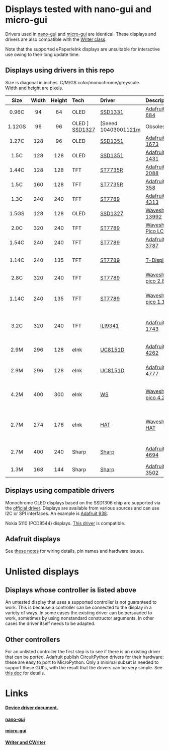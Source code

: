 # Displays tested with nano-gui and micro-gui

Drivers used in [nano-gui](https://github.com/peterhinch/micropython-nano-gui)
and [micro-gui](https://github.com/peterhinch/micropython-micro-gui) are
identical. These displays and drivers are also compatible with the 
[Writer class](https://github.com/peterhinch/micropython-font-to-py/blob/master/writer/WRITER.md).

Note that the supported ePaper/eInk displays are unsuitable for interactive use
owing to their long update time.

## Displays using drivers in this repo

Size is diagonal in inches. C/M/GS color/monochrome/greyscale.  
Width and height are pixels.  

| Size   | Width | Height | Tech  | Driver        | Description                | Notes |
|:------:|:-----:|:------:|:------|:--------------|:---------------------------|:------|
| 0.96C  |  94   |   64   | OLED  | [SSD1331][1d] | [Adafruit 684][1m]         |       |
| 1.12GS |  96   |   96   | OLED  ] [SSD1327][11d]| [Seeed 104030011[21m]      | Obsolescent |
| 1.27C  | 128   |   96   | OLED  | [SSD1351][2d] | [Adafruit 1673][2m]        |       |
| 1.5C   | 128   |  128   | OLED  | [SSD1351][2d] | [Adafruit 1431][3m]        |       |
| 1.44C  | 128   |  128   | TFT   | [ST7735R][4d] | [Adafruit 2088][5m]        |       |
| 1.5C   | 160   |  128   | TFT   | [ST7735R][4d] | [Adafruit 358][6m]         |       |
| 1.3C   | 240   |  240   | TFT   | [ST7789][5d]  | [Adafruit 4313][7m]        |       |
| 1.5GS  | 128   |  128   | OLED  | [SSD1327][11d]| [Waveshare 13992][20m]     |       |
| 2.0C   | 320   |  240   | TFT   | [ST7789][5d]  | [Waveshare Pico LCD 2][18m]| For Pi Pico |
| 1.54C  | 240   |  240   | TFT   | [ST7789][5d]  | [Adafruit 3787][8m]        |       |
| 1.14C  | 240   |  135   | TFT   | [ST7789][5d]  | [T-Display][9m]            | ESP32 with attached display |
| 2.8C   | 320   |  240   | TFT   | [ST7789][5d]  | [Waveshare pico 2.8][10m]  | Display for Pi Pico |
| 1.14C  | 240   |  135   | TFT   | [ST7789][5d]  | [Waveshare pico 1.14][11m] | For Pi Pico. Buttons good for micro-gui |
| 3.2C   | 320   |  240   | TFT   | [ILI9341][6d] | [Adafruit 1743][12m]       | Big display. eBay equivalents work here. |
| 2.9M   | 296   |  128   | eInk  | [UC8151D][7d] | [Adafruit 4262][13m]       | Flexible ePaper display |
| 2.9M   | 296   |  128   | eInk  | [UC8151D][7d] | [Adafruit 4777][15m]       | FeatherWing ePaper display |
| 4.2M   | 400   |  300   | eInk  | [WS][10d]     | [Waveshare pico 4.2][19m]  | Pico, Pico W plug in. Other hosts via cable |
| 2.7M   | 274   |  176   | eInk  | [HAT][8d]     | [Waveshare HAT][14m]       | HAT designed for Raspberry Pi, repurposed. |
| 2.7M   | 400   |  240   | Sharp | [Sharp][9d]   | [Adafruit 4694][16m]       | Micropower monochrome display. |
| 1.3M   | 168   |  144   | Sharp | [Sharp][9d]   | [Adafruit 3502][17m]       | Ditto |

## Displays using compatible drivers

Monochrome OLED displays based on the SSD1306 chip are supported via the
[official driver][3d]. Displays are available from various sources and can use
I2C or SPI interfaces. An example is [Adafruit 938][4m].

Nokia 5110 (PCD8544) displays. [This driver](https://github.com/mcauser/micropython-pcd8544.git)
is compatible.

## Adafruit displays

See [these notes](./ADAFRUIT.md) for wiring details, pin names and hardware
issues.

# Unlisted displays

## Displays whose controller is listed above

An untested display that uses a supported controller is not guaranteed to work.
This is because a controller can be connected to the display in a variety of
ways. In some cases the existing driver can be persuaded to work, sometimes by
using nonstandard constructor arguments. In other cases the driver itself needs
to be adapted.

## Other controllers

For an unlisted controller the first step is to see if there is an existing
driver that can be ported. Adafruit publish CircuitPython drivers for their
hardware: these are easy to port to MicroPython. Only a minimal subset is
needed to support these GUI's, with the result that the drivers can be very
simple. See [this doc](./DRIVERS.md#7-writing-device-drivers) for details.

# Links

#### [Device driver document.](./DRIVERS.md)

#### [nano-gui](https://github.com/peterhinch/micropython-nano-gui)

#### [micro-gui](https://github.com/peterhinch/micropython-micro-gui)

#### [Writer and CWriter](https://github.com/peterhinch/micropython-font-to-py/blob/master/writer/WRITER.md)

[1d]: https://github.com/peterhinch/micropython-nano-gui/blob/master/DRIVERS.md#22-drivers-for-ssd1331
[2d]: https://github.com/peterhinch/micropython-nano-gui/blob/master/DRIVERS.md#21-drivers-for-ssd1351
[3d]: https://github.com/micropython/micropython/blob/master/drivers/display/ssd1306.py
[4d]: https://github.com/peterhinch/micropython-nano-gui/blob/master/DRIVERS.md#31-drivers-for-st7735r
[5d]: https://github.com/peterhinch/micropython-nano-gui/blob/master/DRIVERS.md#33-drivers-for-st7789
[6d]: https://github.com/peterhinch/micropython-nano-gui/blob/master/DRIVERS.md#32-drivers-for-ili9341
[7d]: https://github.com/peterhinch/micropython-nano-gui/blob/master/DRIVERS.md#51-adafruit-monochrome-eink-displays
[8d]: https://github.com/peterhinch/micropython-nano-gui/blob/master/DRIVERS.md#52-waveshare-eink-display-hat
[9d]: https://github.com/peterhinch/micropython-nano-gui/blob/master/DRIVERS.md#4-drivers-for-sharp-displays
[10d]: https://github.com/peterhinch/micropython-nano-gui/blob/master/DRIVERS.md#53-waveshare-400x300-pi-pico-display
[11d]: https://github.com/peterhinch/micropython-nano-gui/blob/master/DRIVERS.md#23-drivers-for-ssd1327

[1m]: https://www.adafruit.com/product/684
[2m]: https://www.adafruit.com/product/1673
[3m]: https://www.adafruit.com/product/1431
[4m]: https://www.adafruit.com/product/938
[5m]: https://www.adafruit.com/product/2088
[6m]: https://www.adafruit.com/product/358
[7m]: https://www.adafruit.com/product/4313
[8m]: https://www.adafruit.com/product/3787
[9m]: http://www.lilygo.cn/prod_view.aspx?TypeId=50033&Id=1126&FId=t3%3a50033%3a3&msclkid=b46a3d0ecf7d11ec88e6ae013d02d194
[10m]: https://www.waveshare.com/Pico-ResTouch-LCD-2.8.htm
[11m]: https://www.waveshare.com/pico-lcd-1.14.htm
[12m]: https://www.adafruit.com/product/1743
[13m]: https://www.adafruit.com/product/4262
[14m]: https://www.waveshare.com/wiki/2.7inch_e-Paper_HAT
[15m]: https://www.adafruit.com/product/4777
[16m]: https://www.adafruit.com/product/4694
[17m]: https://www.adafruit.com/product/3502
[18m]: https://www.waveshare.com/wiki/Pico-LCD-2
[19m]: https://thepihut.com/collections/epaper-displays-for-raspberry-pi/products/4-2-e-paper-display-module-for-raspberry-pi-pico-black-white-400x300
[20m]: https://www.waveshare.com/product/ai/displays/oled/1.5inch-oled-module.htm?___SID=U
[21m]: https://www.seeedstudio.com/Grove-OLED-Display-1-12.html?queryID=080778ddd8f54df96ca0e016af616327&objectID=1763&indexName=bazaar_retailer_products
